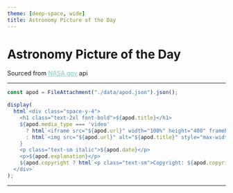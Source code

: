 ```yaml
---
theme: [deep-space, wide]
title: Astronomy Picture of the Day
---
```

<body>

# Astronomy Picture of the Day
Sourced from <a href="https://api.nasa.gov/">NASA.gov</a> api

---


```js
const apod = FileAttachment("./data/apod.json").json();
```

```js
display(
  html`<div class="space-y-4">
    <h1 class="text-2xl font-bold">${apod.title}</h1>
    ${apod.media_type === 'video' 
      ? html`<iframe src="${apod.url}" width="100%" height="400" frameborder="0"></iframe>`
      : html`<img src="${apod.url}" alt="${apod.title}" style="max-width: 100%; height: auto;" />`
    }
    <p class="text-sm italic">${apod.date}</p>
    <p>${apod.explanation}</p>
    ${apod.copyright ? html`<p class="text-sm">Copyright: ${apod.copyright}</p>` : ''}
  </div>`
);
```


---

</body>

<style>

a[href] {
  color: #7fc8b6;
}

</style>